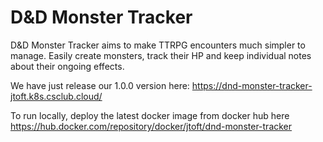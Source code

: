 # D&D Monster Tracker

D&D Monster Tracker aims to make TTRPG encounters much simpler to manage. Easily create monsters, track their HP and keep individual notes about their ongoing effects.

We have just release our 1.0.0 version here: https://dnd-monster-tracker-jtoft.k8s.csclub.cloud/

To run locally, deploy the latest docker image from docker hub here https://hub.docker.com/repository/docker/jtoft/dnd-monster-tracker
